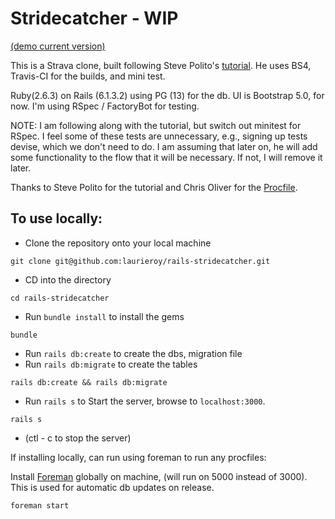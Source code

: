# Stridecatcher - WIP

[(demo current version)](https://laurie-stridecatcher.herokuapp.com)

This is a Strava clone, built following Steve Polito's [tutorial](https://www.railscodealong.com). He uses BS4, Travis-CI for the builds, and mini test.

Ruby(2.6.3) on Rails (6.1.3.2) using PG (13) for the db. UI is Bootstrap 5.0, for now. I'm using RSpec / FactoryBot for testing.

NOTE: I am following along with the tutorial, but switch out minitest for RSpec. I feel some of these tests are unnecessary, e.g., signing up tests devise, which we don't need to do. I am assuming that later on, he will add some functionality to the flow that it will be necessary. If not, I will remove it later.

Thanks to Steve Polito for the tutorial and Chris Oliver for the [Procfile](https://github.com/excid3/jumpstart/blob/master/Procfile.dev).

## To use locally:

- Clone the repository onto your local machine

```
git clone git@github.com:laurieroy/rails-stridecatcher.git
```

- CD into the directory

```
cd rails-stridecatcher
```

- Run `bundle install` to install the gems

```
bundle
```

- Run `rails db:create` to create the dbs, migration file
- Run `rails db:migrate` to create the tables

```
rails db:create && rails db:migrate
```

- Run `rails s` to Start the server, browse to `localhost:3000`.

```
rails s
```

- (ctl - c to stop the server)

If installing locally, can run using foreman to run any procfiles:

Install [Foreman](https://github.com/ddollar/foreman) globally on machine, (will run on 5000 instead of 3000). This is used for automatic db updates on release.

```
foreman start
```

